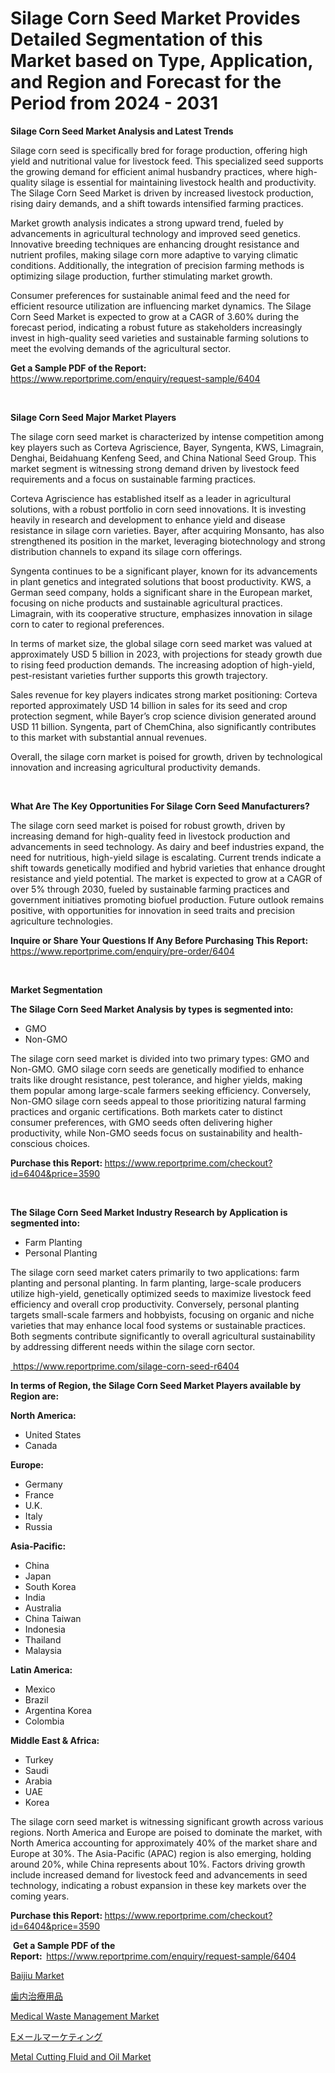 <p><h1>Silage Corn Seed Market Provides Detailed Segmentation of this Market based on Type, Application, and Region and Forecast for the Period from 2024 - 2031</h1></p><p><strong>Silage Corn Seed Market Analysis and Latest Trends</strong></p>
<p><p>Silage corn seed is specifically bred for forage production, offering high yield and nutritional value for livestock feed. This specialized seed supports the growing demand for efficient animal husbandry practices, where high-quality silage is essential for maintaining livestock health and productivity. The Silage Corn Seed Market is driven by increased livestock production, rising dairy demands, and a shift towards intensified farming practices.</p><p>Market growth analysis indicates a strong upward trend, fueled by advancements in agricultural technology and improved seed genetics. Innovative breeding techniques are enhancing drought resistance and nutrient profiles, making silage corn more adaptive to varying climatic conditions. Additionally, the integration of precision farming methods is optimizing silage production, further stimulating market growth.</p><p>Consumer preferences for sustainable animal feed and the need for efficient resource utilization are influencing market dynamics. The Silage Corn Seed Market is expected to grow at a CAGR of 3.60% during the forecast period, indicating a robust future as stakeholders increasingly invest in high-quality seed varieties and sustainable farming solutions to meet the evolving demands of the agricultural sector.</p></p>
<p><strong>Get a Sample PDF of the Report:&nbsp;</strong> <a href="https://www.reportprime.com/enquiry/request-sample/6404">https://www.reportprime.com/enquiry/request-sample/6404</a></p>
<p>&nbsp;</p>
<p><strong>Silage Corn Seed Major Market Players</strong></p>
<p><p>The silage corn seed market is characterized by intense competition among key players such as Corteva Agriscience, Bayer, Syngenta, KWS, Limagrain, Denghai, Beidahuang Kenfeng Seed, and China National Seed Group. This market segment is witnessing strong demand driven by livestock feed requirements and a focus on sustainable farming practices.</p><p>Corteva Agriscience has established itself as a leader in agricultural solutions, with a robust portfolio in corn seed innovations. It is investing heavily in research and development to enhance yield and disease resistance in silage corn varieties. Bayer, after acquiring Monsanto, has also strengthened its position in the market, leveraging biotechnology and strong distribution channels to expand its silage corn offerings.</p><p>Syngenta continues to be a significant player, known for its advancements in plant genetics and integrated solutions that boost productivity. KWS, a German seed company, holds a significant share in the European market, focusing on niche products and sustainable agricultural practices. Limagrain, with its cooperative structure, emphasizes innovation in silage corn to cater to regional preferences.</p><p>In terms of market size, the global silage corn seed market was valued at approximately USD 5 billion in 2023, with projections for steady growth due to rising feed production demands. The increasing adoption of high-yield, pest-resistant varieties further supports this growth trajectory.</p><p>Sales revenue for key players indicates strong market positioning: Corteva reported approximately USD 14 billion in sales for its seed and crop protection segment, while Bayer’s crop science division generated around USD 11 billion. Syngenta, part of ChemChina, also significantly contributes to this market with substantial annual revenues.</p><p>Overall, the silage corn market is poised for growth, driven by technological innovation and increasing agricultural productivity demands.</p></p>
<p>&nbsp;</p>
<p><strong>What Are The Key Opportunities For Silage Corn Seed Manufacturers?</strong></p>
<p><p>The silage corn seed market is poised for robust growth, driven by increasing demand for high-quality feed in livestock production and advancements in seed technology. As dairy and beef industries expand, the need for nutritious, high-yield silage is escalating. Current trends indicate a shift towards genetically modified and hybrid varieties that enhance drought resistance and yield potential. The market is expected to grow at a CAGR of over 5% through 2030, fueled by sustainable farming practices and government initiatives promoting biofuel production. Future outlook remains positive, with opportunities for innovation in seed traits and precision agriculture technologies.</p></p>
<p><strong>Inquire or Share Your Questions If Any Before Purchasing This Report:</strong> <a href="https://www.reportprime.com/enquiry/pre-order/6404">https://www.reportprime.com/enquiry/pre-order/6404</a></p>
<p>&nbsp;</p>
<p><strong>Market Segmentation</strong></p>
<p><strong>The Silage Corn Seed Market Analysis by types is segmented into:</strong></p>
<p><ul><li>GMO</li><li>Non-GMO</li></ul></p>
<p><p>The silage corn seed market is divided into two primary types: GMO and Non-GMO. GMO silage corn seeds are genetically modified to enhance traits like drought resistance, pest tolerance, and higher yields, making them popular among large-scale farmers seeking efficiency. Conversely, Non-GMO silage corn seeds appeal to those prioritizing natural farming practices and organic certifications. Both markets cater to distinct consumer preferences, with GMO seeds often delivering higher productivity, while Non-GMO seeds focus on sustainability and health-conscious choices.</p></p>
<p><strong>Purchase this Report:&nbsp;</strong><a href="https://www.reportprime.com/checkout?id=6404&price=3590">https://www.reportprime.com/checkout?id=6404&price=3590</a></p>
<p>&nbsp;</p>
<p><strong>The Silage Corn Seed Market Industry Research by Application is segmented into:</strong></p>
<p><ul><li>Farm Planting</li><li>Personal Planting</li></ul></p>
<p><p>The silage corn seed market caters primarily to two applications: farm planting and personal planting. In farm planting, large-scale producers utilize high-yield, genetically optimized seeds to maximize livestock feed efficiency and overall crop productivity. Conversely, personal planting targets small-scale farmers and hobbyists, focusing on organic and niche varieties that may enhance local food systems or sustainable practices. Both segments contribute significantly to overall agricultural sustainability by addressing different needs within the silage corn sector.</p></p>
<p><a href="https://www.reportprime.com/silage-corn-seed-r6404">&nbsp;https://www.reportprime.com/silage-corn-seed-r6404</a></p>
<p><strong>In terms of Region, the Silage Corn Seed Market Players available by Region are:</strong></p>
<p>
    <p> <strong> North America: </strong>
        <ul>
            <li>United States</li>
            <li>Canada</li>
        </ul>
        </p> 
    <p> <strong> Europe: </strong>
        <ul>
            <li>Germany</li>
            <li>France</li>
            <li>U.K.</li>
            <li>Italy</li>
            <li>Russia</li>
        </ul>
        </p> 
    <p> <strong> Asia-Pacific: </strong>
        <ul>
            <li>China</li>
            <li>Japan</li>
            <li>South Korea</li>
            <li>India</li>
            <li>Australia</li>
            <li>China Taiwan</li>
            <li>Indonesia</li>
            <li>Thailand</li>
            <li>Malaysia</li>
        </ul>
        </p> 
    <p> <strong> Latin America: </strong>
        <ul>
            <li>Mexico</li>
            <li>Brazil</li>
            <li>Argentina Korea</li>
            <li>Colombia</li>
        </ul>
        </p> 
    <p> <strong> Middle East & Africa: </strong>
        <ul>
            <li>Turkey</li>
            <li>Saudi</li>
            <li>Arabia</li>
            <li>UAE</li>
            <li>Korea</li>
        </ul>
    </p>
    </p>
<p><p>The silage corn seed market is witnessing significant growth across various regions. North America and Europe are poised to dominate the market, with North America accounting for approximately 40% of the market share and Europe at 30%. The Asia-Pacific (APAC) region is also emerging, holding around 20%, while China represents about 10%. Factors driving growth include increased demand for livestock feed and advancements in seed technology, indicating a robust expansion in these key markets over the coming years.</p></p>
<p><strong>Purchase this Report: </strong><a href="https://www.reportprime.com/checkout?id=6404&price=3590">https://www.reportprime.com/checkout?id=6404&price=3590</a></p>
<p>&nbsp;<strong>Get a Sample PDF of the Report:&nbsp;&nbsp;</strong><a href="https://www.reportprime.com/enquiry/request-sample/6404">https://www.reportprime.com/enquiry/request-sample/6404</a></p>
<p><strong></strong></p>
<p><p><a href="https://www.linkedin.com/pulse/future-ready-strategic-insights-global-baijiu-market-2024-5yuwf?trackingId=HjG8sU1ERPO9BcoOKRRlqA%3D%3D">Baijiu Market</a></p><p><a href="https://medium.com/@sheilabruen2023/%E3%82%B0%E3%83%AD%E3%83%BC%E3%83%90%E3%83%AB%E3%82%A8%E3%83%B3%E3%83%89%E3%83%89%E3%83%B3%E3%83%86%E3%82%A3%E3%83%83%E3%82%AF%E3%82%B5%E3%83%97%E3%83%A9%E3%82%A4%E5%B8%82%E5%A0%B4%E3%81%AE%E8%A6%8F%E6%A8%A1%E3%81%A8%E5%B8%82%E5%A0%B4%E3%83%88%E3%83%AC%E3%83%B3%E3%83%89%E5%88%86%E6%9E%90-%E5%9C%B0%E5%9F%9F%E3%81%AE%E8%A6%8B%E9%80%9A%E3%81%97-%E7%AB%B6%E4%BA%89%E6%88%A6%E7%95%A5%E3%81%AB%E3%82%88%E3%82%8B%E4%BA%88%E6%B8%AC-2024%E5%B9%B4%E3%81%8B%E3%82%892031%E5%B9%B4%E3%81%BE%E3%81%A7%E3%81%AE%E6%9C%9F%E9%96%93%E3%81%AB%E5%90%91%E3%81%91%E3%81%A6-65d7ebc02abe">歯内治療用品</a></p><p><a href="https://www.linkedin.com/pulse/medical-waste-management-market-share-analysis-growth-pdche?trackingId=5fSiK%2BJeRieRbgt0DLIk0Q%3D%3D">Medical Waste Management Market</a></p><p><a href="https://medium.com/@sheilabruen2023/%E3%83%A1%E3%83%BC%E3%83%AB%E3%83%9E%E3%83%BC%E3%82%B1%E3%83%86%E3%82%A3%E3%83%B3%E3%82%B0%E5%B8%82%E5%A0%B4%E3%81%AE%E6%88%90%E9%95%B7%E4%BA%88%E6%B8%AC-2024%E5%B9%B4%E3%81%8B%E3%82%892031%E5%B9%B4-%E3%81%A7%E3%81%AF-%E5%B9%B4%E5%B9%B3%E5%9D%87%E6%88%90%E9%95%B7%E7%8E%87-cagr-%E3%81%8C7-8-%E3%81%A8%E4%BA%88%E6%B8%AC%E3%81%95%E3%82%8C%E3%81%A6%E3%81%8A%E3%82%8A-%E3%82%A2%E3%83%97%E3%83%AA%E3%82%B1%E3%83%BC%E3%82%B7%E3%83%A7%E3%83%B3%E5%88%A5-%E5%9C%B0%E5%9F%9F%E5%88%A5%E3%81%AE%E3%83%88%E3%83%AC%E3%83%B3%E3%83%89%E5%88%86%E6%9E%90%E3%81%A8%E5%8F%8E%E7%9B%8A%E3%81%AB%E3%81%A4%E3%81%84%E3%81%A6%E3%82%82%E8%A8%80%E5%8F%8A%E3%81%95%E3%82%8C%E3%81%A6%E3%81%84%E3%81%BE%E3%81%99-70fc279c1d93">Eメールマーケティング</a></p><p><a href="https://issuu.com/reportprime-2/docs/metal-cutting-fluid-and-oil-market-_82f911a7cf49c4">Metal Cutting Fluid and Oil Market</a></p></p>